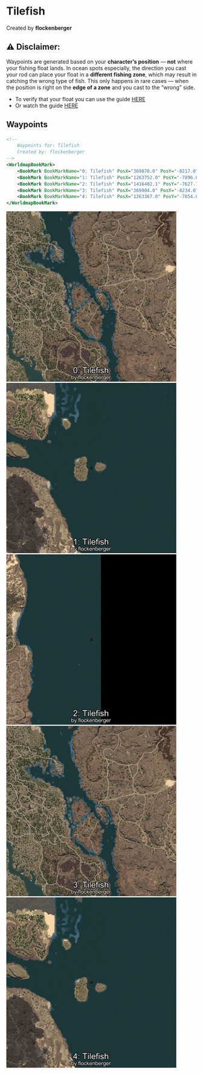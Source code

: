 # Tilefish
Created by **flockenberger**

## ⚠️ Disclaimer:
Waypoints are generated based on your __**character’s position**__ — __not__ where your fishing float lands.
In ocean spots especially, the direction you cast your rod can place your float in a **different fishing zone**, which may result in catching the wrong type of fish.
This only happens in rare cases — when the position is right on the **edge of a zone** and you cast to the “wrong” side.

- To verify that your float you can use the guide [HERE](https://flockenberger.github.io/bdo-fish-position/)
- Or watch the guide [HERE](https://youtu.be/t-VXcRoNojk)

## Waypoints
```xml
<!--
    Waypoints for: Tilefish
    Created by: flockenberger
-->
<WorldmapBookMark>
    <BookMark BookMarkName="0: Tilefish" PosX="369870.0" PosY="-8217.0" PosZ="-24047.0" />
    <BookMark BookMarkName="1: Tilefish" PosX="1263752.0" PosY="-7896.0" PosZ="550494.0" />
    <BookMark BookMarkName="2: Tilefish" PosX="1416402.1" PosY="-7627.7153" PosZ="179682.28" />
    <BookMark BookMarkName="3: Tilefish" PosX="369904.0" PosY="-8234.0" PosZ="-23857.0" />
    <BookMark BookMarkName="4: Tilefish" PosX="1263367.0" PosY="-7854.0" PosZ="561634.0" />
</WorldmapBookMark>
```

<img src="./Tilefish_0_Preview.webp" width="450"/> <img src="./Tilefish_1_Preview.webp" width="450"/> <img src="./Tilefish_2_Preview.webp" width="450"/> <img src="./Tilefish_3_Preview.webp" width="450"/> <img src="./Tilefish_4_Preview.webp" width="450"/> 